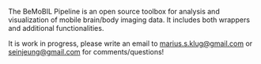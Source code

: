The BeMoBIL Pipeline is an open source toolbox for analysis and visualization of mobile brain/body imaging data. 
It includes both wrappers and additional functionalities. 

It is work in progress, please write an email to marius.s.klug@gmail.com or seinjeung@gmail.com for comments/questions!